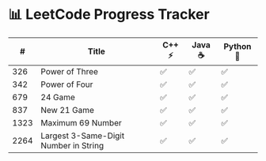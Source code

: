 # 📊 LeetCode Progress Tracker

| # | Title | C++ ⚡ | Java ☕ | Python 🐍 |
|---|-------|---|---|---|
| 326 | Power of Three | ✅ | ✅ | ✅ |
| 342 | Power of Four | ✅ | ✅ | ✅ |
| 679 | 24 Game | ✅ | ✅ | ✅ |
| 837 | New 21 Game | ✅ | ✅ | ✅ |
| 1323 | Maximum 69 Number | ✅ | ✅ | ✅ |
| 2264 | Largest 3-Same-Digit Number in String | ✅ | ✅ | ✅ |
